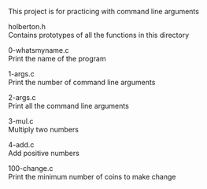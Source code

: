 This project is for practicing with command line arguments

holberton.h<br>
Contains prototypes of all the functions in this directory

0-whatsmyname.c<br>
Print the name of the program

1-args.c<br>
Print the number of command line arguments

2-args.c<br>
Print all the command line arguments

3-mul.c<br>
Multiply two numbers

4-add.c<br>
Add positive numbers

100-change.c<br>
Print the minimum number of coins to make change
